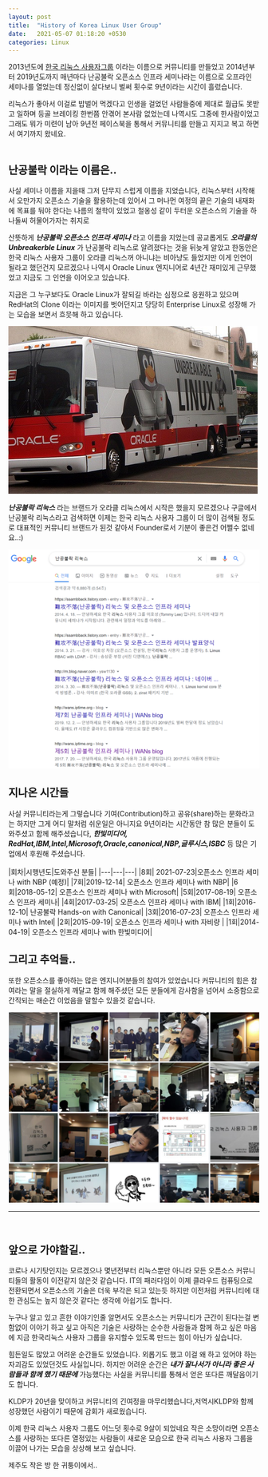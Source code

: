```yaml
---
layout: post
title:  "History of Korea Linux User Group"
date:   2021-05-07 01:18:20 +0530
categories: Linux
---
```


2013년도에 [한국 리눅스 사용자그룹][KLUG] 이라는 이름으로 커뮤니티를 만들었고 2014년부터 2019년도까지 매년마다 난공불락 오픈소스 인프라 세미나라는 이름으로 오프라인 세미나를 열었는데 정신없이 살다보니 벌써 횟수로 9년이라는 시간이 흘렀습니다.

리눅스가 좋아서 이걸로 밥벌어 먹겠다고 인생을 걸었던 사람들중에 제대로 월급도 못받고 일하며 등골 브레이킹 한번쯤 안겪어 본사람 없었는데 나역시도 그중에 한사람이었고 그래도 뭐가 미련이 남아 9년전 페이스북을 통해서 커뮤니티를 만들고 지지고 복고 하면서 여기까지 왔네요.
<br/>
<br/>

## 난공불락 이라는 이름은.. 
사실 세미나 이름을 지을때 그저 단무지 스럽게 이름을 지었습니다, 리눅스부터 시작해서 오만가지 오픈소스 기술을 활용하는데 있어서 그 머나먼 여정의 끝은 기술의 내재화에 목표를 둬야 한다는 나름의 철학이 있었고 철옹성 같이 두터운 오픈소스의 기술을 하나둘씨 허물어가자는 취지로 

산뜻하게 **_난공불락 오픈소스 인프라 세미나_** 라고 이름을 지었는데 공교롭게도 **_오라클의 Unbreakerble Linux_** 가 난공불락 리눅스로 알려졌다는 것을 뒤늦게 알았고 한동안은 한국 리눅스 사용자 그룹이 오라클 리눅스꺼 아니냐는 비아냥도 들었지만 이게 인연이 될라고 했던건지 모르겠으나 나역시 Oracle Linux 엔지니어로 4년간 재미있게 근무했었고 지금도 그 인연을 이어오고 있습니다.

지금은 그 누구보다도 Oracle Linux가 잘되길 바라는 심정으로 응원하고 있으며 RedHat의 Clone 이라는 이미지를 벗어던지고 당당히 Enterprise Linux로 성장해 가는 모습을 보면서 흐뭇해 하고 있습니다.  

![screenshot](/img/linuxseminar/oraclelinux.jpg)

**_난공불락 리눅스_** 라는 브랜드가 오라클 리눅스에서 시작은 했을지 모르겠으나 구글에서 난공불락 리눅스라고 검색하면 이제는 한국 리눅스 사용자 그룹이 더 많이 검색될 정도로 대표적인 커뮤니티 브랜드가 된것 같아서 Founder로서 기분이 좋은건 어쩔수 없네요..:) 

![screenshot](/img/linuxseminar/nangong.PNG)

## 지나온 시간들 <br/>
사실 커뮤니티라는게 그렇습니다 기여(Contribution)하고 공유(share)하는 문화라고는 하지만 그게 어디 말처럼 쉬운일은 아니지요 9년이라는 시간동안 참 많은 분들이 도와주셨고 함께 해주셨습니다, **_한빛미디어, RedHat,IBM,Intel,Microsoft,Oracle,canonical,NBP,글루시스,ISBC_** 등 많은 기업에서 후원해 주셨습니다.<br/>
<br/>
|회차|시행년도|도와주신 분들|
|---|---|---|
|8회| 2021-07-23|오픈소스 인프라 세미나 with NBP (예정)|
|7회|2019-12-14| 오픈소스 인프라 세미나 with NBP| 
|6회|2018-05-12| 오픈소스 인프라 세미나 with Microsoft|
|5회|2017-08-19| 오픈소스 인프라 세미나|
|4회|2017-03-25| 오픈소스 인프라 세미나 with IBM|
|1회|2016-12-10| 난공불락 Hands-on with Canonical| 
|3회|2016-07-23| 오픈소스 인프라 세미나 with Intel|
|2회|2015-09-19| 오픈소스 인프라 세미나 with 자비량 |
|1회|2014-04-19| 오픈소스 인프라 세미나 with 한빛미디어| 
<br/>

## 그리고 추억들..
또한 오픈소스를 좋아하는 많은 엔지니어분들의 참여가 있었습니다 커뮤니티의 힘은 참여라는 말을 절실하게 깨달고 함께 해주셨던 모든 분들에게 감사함을 넘어서 소중함으로 간직되는 매순간 이었음을 말할수 있을것 같습니다.
<br/>

![screenshot](/img/linuxseminar/history.PNG)

---
<br/>

## 앞으로 가야할길.. 

코로나 시기탓인지는 모르겠으나 몇년전부터 리눅스뿐만 아니라 모든 오픈소스 커뮤니티들의 활동이 이전같지 않은것 같습니다. IT의 패러다임이 이제 클라우드 컴퓨팅으로 전환되면서 오픈소스의 기술은 더욱 부각은 되고 있는듯 하지만 이전처럼 커뮤니티에 대한 관심도는 높지 않은것 같다는 생각에 아쉽기도 합니다.

누구나 알고 있고 흔한 이야기인줄 알면서도 오픈소스는 커뮤니티가 근간이 된다는걸 변함없이 이야기 하고 싶고 아직은 기술은 사랑하는 순수한 사람들과 함께 하고 싶은 마음에 지금 한국리눅스 사용자 그룹을 유지할수 있도록 만드는 힘이 아닌가 싶습니다. 

힘든일도 많았고 어려운 순간들도 있었습니다. 외롭기도 했고 이걸 왜 하고 있어야 하는 자괴감도 있었던것도 사실입니다. 하지만 어려운 순간은 **_내가 잘나서가 아니라 좋은 사람들과 함께 했기 때문에_** 가능했다는 사실을 커뮤니티를 통해서 얻은 또다른 깨달음이기도 합니다.

KLDP가 20년을 맞이하고 커뮤니티의 긴여정을 마무리했습니다,저역시KLDP와 함께 성장했던 사람이기 때문에 감회가 새로웠습니다. 

이제 한국 리눅스 사용자 그룹도 어느덧 횟수로 9살이 되었네요 작은 소망이라면 오픈소스를 사랑하는 또다른 열정있는 사람들이 새로운 모습으로 
한국 리눅스 사용자 그룹을 이끌어 나가는 모습을 상상해 보고 싶습니다. 

제주도 작은 방 한 귀퉁이에서.. 


[KLUG]: https://www.facebook.com/groups/korelnxuser